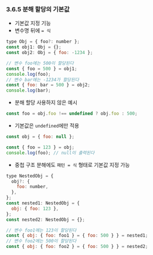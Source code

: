 ### 3.6.5 분해 할당의 기본값

- 기본값 지정 기능
- 변수명 뒤에 `= 식`

```js
type Obj = { foo?: number };
const obj1: Obj = {};
const obj2: Obj = { foo: -1234 };

// 변수 foo에는 500이 할당된다
const { foo = 500 } = obj1;
console.log(foo);
// 변수 bar에는 -1234가 할당된다
const { foo: bar = 500 } = obj2;
console.log(bar);
```

- 분해 할당 사용하지 않은 예시

```js
const foo = obj.foo !== undefined ? obj.foo : 500;
```

- 기본값은 `undefined`에만 적용

```js
const obj = { foo: null };

const { foo = 123 } = obj;
console.log(foo); // null이 출력된다
```

- 중첩 구조 분해에도 `패턴 = 식` 형태로 기본값 지정 가능

```js
type NestedObj = {
  obj?: {
    foo: number,
  },
};
const nested1: NestedObj = {
  obj: { foo: 123 },
};
const nested2: NestedObj = {};

// 변수 foo1에는 123이 할당된다
const { obj: { foo: foo1 } = { foo: 500 } } = nested1;
// 변수 foo2에는 500이 할당된다
const { obj: { foo: foo2 } = { foo: 500 } } = nested2;
```
